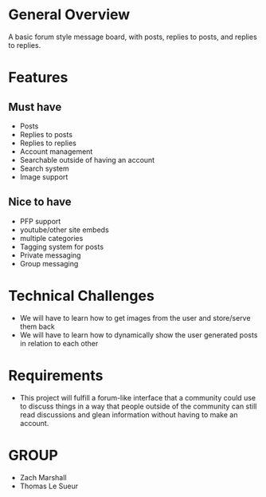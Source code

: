 # General Overview
A basic forum style message board, with posts, replies to posts, and replies to replies.

# Features
## Must have
- Posts
- Replies to posts
- Replies to replies 
- Account management
- Searchable outside of having an account
- Search system
- Image support

## Nice to have
- PFP support
- youtube/other site embeds
- multiple categories
- Tagging system for posts
- Private messaging
- Group messaging

# Technical Challenges
- We will have to learn how to get images from the user and store/serve them back
- We will have to learn how to dynamically show the user generated posts in relation to each other

# Requirements
- This project will fulfill a forum-like interface that a community could use to discuss things in a way that people outside of the community can still read discussions and glean information without having to make an account.

# GROUP
- Zach Marshall
- Thomas Le Sueur
